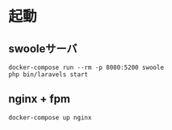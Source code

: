# 起動

## swooleサーバ
```
docker-compose run --rm -p 8080:5200 swoole
php bin/laravels start
```

## nginx + fpm
```
docker-compose up nginx
```